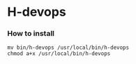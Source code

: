 # H-devops

### How to install
```shell
mv bin/h-devops /usr/local/bin/h-devops
chmod a+x /usr/local/bin/h-devops
```

